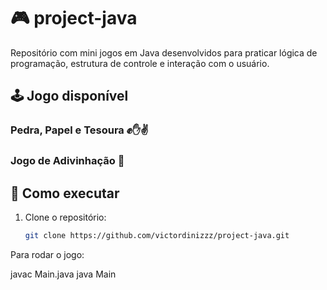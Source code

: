 # 🎮 project-java

Repositório com mini jogos em Java desenvolvidos para praticar lógica de programação, estrutura de controle e interação com o usuário.

## 🕹️ Jogo disponível
### Pedra, Papel e Tesoura ✊✋✌
### Jogo de Adivinhação 🎯

## 📂 Como executar

1. Clone o repositório:
   ```bash
   git clone https://github.com/victordinizzz/project-java.git

Para rodar o jogo:

javac Main.java
java Main
